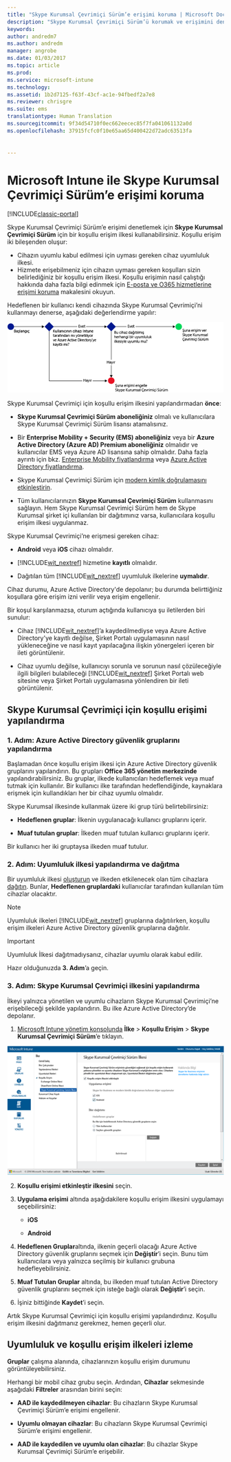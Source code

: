 ```yaml
---
title: "Skype Kurumsal Çevrimiçi Sürüm’e erişimi koruma | Microsoft Docs"
description: "Skype Kurumsal Çevrimiçi Sürüm’ü korumak ve erişimini denetlemek için koşullu erişim kullanın."
keywords: 
author: andredm7
ms.author: andredm
manager: angrobe
ms.date: 01/03/2017
ms.topic: article
ms.prod: 
ms.service: microsoft-intune
ms.technology: 
ms.assetid: 1b2d7125-f63f-43cf-ac1e-94fbedf2a7e8
ms.reviewer: chrisgre
ms.suite: ems
translationtype: Human Translation
ms.sourcegitcommit: 9f34d54710f0ec662eecec85f7fa041061132a0d
ms.openlocfilehash: 37915fcfc0f10e65aa65d400422d72adc63513fa


---
```


# <a name="protect-access-to-skype-for-business-online-with-microsoft-intune"></a>Microsoft Intune ile Skype Kurumsal Çevrimiçi Sürüm’e erişimi koruma

[!INCLUDE[classic-portal](../includes/classic-portal.md)]

Skype Kurumsal Çevrimiçi Sürüm’e erişimi denetlemek için **Skype Kurumsal Çevrimiçi Sürüm** için bir koşullu erişim ilkesi kullanabilirsiniz.
Koşullu erişim iki bileşenden oluşur:
- Cihazın uyumlu kabul edilmesi için uyması gereken cihaz uyumluluk ilkesi.
- Hizmete erişebilmeniz için cihazın uyması gereken koşulları sizin belirlediğiniz bir koşullu erişim ilkesi.
Koşullu erişimin nasıl çalıştığı hakkında daha fazla bilgi edinmek için [E-posta ve O365 hizmetlerine erişimi koruma](restrict-access-to-email-and-o365-services-with-microsoft-intune.md) makalesini okuyun.

Hedeflenen bir kullanıcı kendi cihazında Skype Kurumsal Çevrimiçi’ni kullanmayı denerse, aşağıdaki değerlendirme yapılır:

![Cihazın Skype Kurumsal Çevrimiçi Sürüm’e erişimine izin verileceğini veya erişimin engelleneceğini belirlemek için kullanılan karar noktalarının gösterildiği diyagram](../media/ConditionalAccess_SkypeforBusiness.png)

Skype Kurumsal Çevrimiçi için koşullu erişim ilkesini yapılandırmadan **önce**:
- **Skype Kurumsal Çevrimiçi Sürüm aboneliğiniz** olmalı ve kullanıcılara Skype Kurumsal Çevrimiçi Sürüm lisansı atamalısınız.
- Bir **Enterprise Mobility + Security (EMS) aboneliğiniz** veya bir **Azure Active Directory (Azure AD) Premium aboneliğiniz** olmalıdır ve kullanıcılar EMS veya Azure AD lisansına sahip olmalıdır. Daha fazla ayrıntı için bkz. [Enterprise Mobility fiyatlandırma](https://www.microsoft.com/en-us/cloud-platform/enterprise-mobility-pricing) veya [Azure Active Directory fiyatlandırma](https://azure.microsoft.com/en-us/pricing/details/active-directory/).

-   Skype Kurumsal Çevrimiçi Sürüm için [modern kimlik doğrulamasını etkinleştirin](https://docs.microsoft.com/en-us/intune/deploy-use/restrict-access-to-skype-for-business-online-with-microsoft-intune).
-  Tüm kullanıcılarınızın **Skype Kurumsal Çevrimiçi Sürüm** kullanmasını sağlayın. Hem Skype Kurumsal Çevrimiçi Sürüm hem de Skype Kurumsal şirket içi kullanılan bir dağıtımınız varsa, kullanıcılara koşullu erişim ilkesi uygulanmaz.

Skype Kurumsal Çevrimiçi’ne erişmesi gereken cihaz:

-   **Android** veya **iOS** cihazı olmalıdır.

-   [!INCLUDE[wit_nextref](../includes/wit_nextref_md.md)] hizmetine **kayıtlı** olmalıdır.

-   Dağıtılan tüm [!INCLUDE[wit_nextref](../includes/wit_nextref_md.md)] uyumluluk ilkelerine **uymalıdır**.


Cihaz durumu, Azure Active Directory'de depolanır; bu durumda belirttiğiniz koşullara göre erişim izni verilir veya erişim engellenir.

Bir koşul karşılanmazsa, oturum açtığında kullanıcıya şu iletilerden biri sunulur:

-   Cihaz [!INCLUDE[wit_nextref](../includes/wit_nextref_md.md)]’a kaydedilmediyse veya Azure Active Directory'ye kayıtlı değilse, Şirket Portalı uygulamasının nasıl yükleneceğine ve nasıl kayıt yapılacağına ilişkin yönergeleri içeren bir ileti görüntülenir.

-   Cihaz uyumlu değilse, kullanıcıyı sorunla ve sorunun nasıl çözüleceğiyle ilgili bilgileri bulabileceği [!INCLUDE[wit_nextref](../includes/wit_nextref_md.md)] Şirket Portalı web sitesine veya Şirket Portalı uygulamasına yönlendiren bir ileti görüntülenir.

## <a name="configure-conditional-access-for-skype-for-business-online"></a>Skype Kurumsal Çevrimiçi için koşullu erişimi yapılandırma

### <a name="step-1-configure-azure-active-directory-security-groups"></a>1. Adım: Azure Active Directory güvenlik gruplarını yapılandırma
Başlamadan önce koşullu erişim ilkesi için Azure Active Directory güvenlik gruplarını yapılandırın. Bu grupları **Office 365 yönetim merkezinde** yapılandırabilirsiniz. Bu gruplar, ilkede kullanıcıları hedeflemek veya muaf tutmak için kullanılır. Bir kullanıcı ilke tarafından hedeflendiğinde, kaynaklara erişmek için kullandıkları her bir cihaz uyumlu olmalıdır.

Skype Kurumsal ilkesinde kullanmak üzere iki grup türü belirtebilirsiniz:

-   **Hedeflenen gruplar**: İlkenin uygulanacağı kullanıcı gruplarını içerir.

-   **Muaf tutulan gruplar**: İlkeden muaf tutulan kullanıcı gruplarını içerir.

Bir kullanıcı her iki gruptaysa ilkeden muaf tutulur.

### <a name="step-2-configure-and-deploy-a-compliance-policy"></a>2. Adım: Uyumluluk ilkesi yapılandırma ve dağıtma
Bir uyumluluk ilkesi [oluşturun](create-a-device-compliance-policy-in-microsoft-intune.md) ve ilkeden etkilenecek olan tüm cihazlara [dağıtın](deploy-and-monitor-a-device-compliance-policy-in-microsoft-intune.md). Bunlar, **Hedeflenen gruplardaki** kullanıcılar tarafından kullanılan tüm cihazlar olacaktır.

> [!NOTE]
> Uyumluluk ilkeleri [!INCLUDE[wit_nextref](../includes/wit_nextref_md.md)] gruplarına dağıtılırken, koşullu erişim ilkeleri Azure Active Directory güvenlik gruplarına dağıtılır.


> [!IMPORTANT]
> Uyumluluk İlkesi dağıtmadıysanız, cihazlar uyumlu olarak kabul edilir.

Hazır olduğunuzda **3. Adım**’a geçin.

### <a name="step-3-configure-the-skype-for-business-online-policy"></a>3. Adım: Skype Kurumsal Çevrimiçi ilkesini yapılandırma
İlkeyi yalnızca yönetilen ve uyumlu cihazların Skype Kurumsal Çevrimiçi’ne erişebileceği şekilde yapılandırın. Bu ilke Azure Active Directory’de depolanır.

1.  [Microsoft Intune yönetim konsolunda](https://manage.microsoft.com) **İlke** > **Koşullu Erişim** > **Skype Kurumsal Çevrimiçi Sürüm**’e tıklayın.

  ![Skype Kurumsal Çevrimiçi Sürüm koşullu erişim ilkesi sayfasının ekran görüntüsü](./media/conditional_access_SFBPolicy.png)

2.  **Koşullu erişimi etkinleştir ilkesini** seçin.

3.  **Uygulama erişimi** altında aşağıdakilere koşullu erişim ilkesini uygulamayı seçebilirsiniz:

    -   **iOS**

    -   **Android**

4.  **Hedeflenen Gruplar**altında, ilkenin geçerli olacağı Azure Active Directory güvenlik gruplarını seçmek için **Değiştir**’i seçin. Bunu tüm kullanıcılara veya yalnızca seçilmiş bir kullanıcı grubuna hedefleyebilirsiniz.

5.  **Muaf Tutulan Gruplar** altında, bu ilkeden muaf tutulan Active Directory güvenlik gruplarını seçmek için isteğe bağlı olarak **Değiştir**’i seçin.

6.  İşiniz bittiğinde **Kaydet**’i seçin.

Artık Skype Kurumsal Çevrimiçi için koşullu erişimi yapılandırdınız. Koşullu erişim ilkesini dağıtmanız gerekmez, hemen geçerli olur.


## <a name="monitor-the-compliance-and-conditional-access-policies"></a>Uyumluluk ve koşullu erişim ilkeleri izleme
**Gruplar** çalışma alanında, cihazlarınızın koşullu erişim durumunu görüntüleyebilirsiniz.

Herhangi bir mobil cihaz grubu seçin. Ardından, **Cihazlar** sekmesinde aşağıdaki **Filtreler** arasından birini seçin:

* **AAD ile kaydedilmeyen cihazlar**: Bu cihazların Skype Kurumsal Çevrimiçi Sürüm’e erişimi engellenir.

* **Uyumlu olmayan cihazlar**: Bu cihazların Skype Kurumsal Çevrimiçi Sürüm’e erişimi engellenir.

* **AAD ile kaydedilen ve uyumlu olan cihazlar**: Bu cihazlar Skype Kurumsal Çevrimiçi Sürüm’e erişebilir.



<!--HONumber=Jan17_HO1-->


